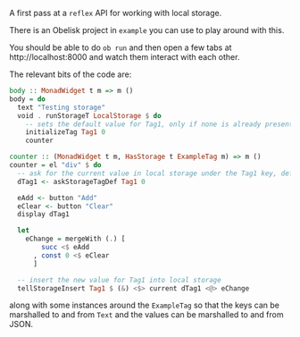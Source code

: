A first pass at a `reflex` API for working with local storage.

There is an Obelisk project in `example` you can use to play around with this.

You should be able to do `ob run` and then open a few tabs at http://localhost:8000 and watch them interact with each other.

The relevant bits of the code are:
```haskell
body :: MonadWidget t m => m ()
body = do
  text "Testing storage"
  void . runStorageT LocalStorage $ do
    -- sets the default value for Tag1, only if none is already present
    initializeTag Tag1 0
    counter

counter :: (MonadWidget t m, HasStorage t ExampleTag m) => m ()
counter = el "div" $ do
  -- ask for the current value in local storage under the Tag1 key, defaulting to 0
  dTag1 <- askStorageTagDef Tag1 0

  eAdd <- button "Add"
  eClear <- button "Clear"
  display dTag1

  let
    eChange = mergeWith (.) [
        succ <$ eAdd
      , const 0 <$ eClear
      ]

  -- insert the new value for Tag1 into local storage
  tellStorageInsert Tag1 $ (&) <$> current dTag1 <@> eChange
```
along with some instances around the `ExampleTag` so that the keys can be marshalled to and from `Text` and the values can be marshalled to and from JSON.
